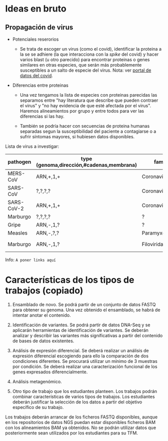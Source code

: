 # Ideas en bruto

## Propagación de virus

- Potenciales reserorios
  
  - Se trata de escoger un virus (como el covid), identificar la proteina a la se se adhiere (la que interacciona con la _spike_ del covid) y hacer varios blast (u otro parecido) para encontrar proteinas o genes similares en otras especies, que serán más probablemente susceptibles a un salto de especie del virus. Nota: ver [portal de datos del covid](https://www.covid19dataportal.org).

- Diferencias entre proteinas
  
  - Una vez tengamos la lista de especies con proteinas parecidas las separamos entre "hay literatura que describe que pueden contraer el virus" y "no hay evidencia de que esté afectada por el virus". Haremos alineamientos por grupo y entre todos para ver las diferencias si las hay.
  
  - También se podría hacer con secuencias de proteina humanas separadas segun la susceptibilidad del paciente a contagiarse o a sufrir síntomas mayores, si hubiesen datos disponibles.

Lista de virus a investigar:

| pathogen | type<br>(genoma,dirección,#cadenas,membrana) | family | host protein |
| --- | --- | --- | --- |
| MERS-CoV | ARN,+,1,+ | Coronaviridae | DDP4,CD26 |
| SARS-CoV | ?,?,?,? | Coronaviridae | ACE2 |
| SARS-CoV-2 | ARN,+,1,+ | Coronaviridae | ACE2 |
| Marburgo | ?,?,?,? | ? | ? |
| Gripe | ARN,-,1,? | ? | ? |
| Measles | ARN,-,?,? | Paramyxoviridae | SLAM,CD150 |
| Marburgo | ARN,-,1,? | Filoviridae | macrofagos, monocitos|
Info:
`A poner links aquí`

# Características de los tipos de trabajos (copiado)

1. Ensamblado de novo. Se podrá partir de un conjunto de datos FASTQ para obtener su genoma. Una vez obtenido el ensamblado, se habrá de intentar anotar el contenido.

2. Identificación de variantes. Se podrá partir de datos DNA-Seq y se aplicarán herramientas de identificación de variantes. Se deberán analizar y describir las variantes más significativas a partir del contenido de bases de datos existentes.

3. Análisis de expresión diferencial. Se deberá realizar un análisis de expresión diferencial escogiendo para ello la comparación de dos condiciones diferentes. Se procurará utilizar un mínimo de 3 muestras por condición. Se deberá realizar una caracterización funcional de los genes expresados diferencialmente.

4. Análisis metagenómico.

5. Otro tipo de trabajo que los estudiantes planteen.
   Los trabajos podrán combinar características de varios tipos de trabajos. Los estudiantes
   deberán justificar la selección de los datos a partir del objetivo específico de su trabajo.

Los trabajos deberán arrancar de los ficheros FASTQ disponibles, aunque en los repositorios de datos NGS puedan estar disponibles ficheros BAM con los alineamientos BAM ya obtenidos. No se podrán utilizar datos que posteriormente sean utilizados por los estudiantes para su TFM.

